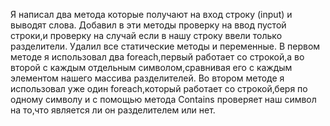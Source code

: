 Я написал два метода которые получают на вход строку (input) и выводят слова.
Добавил в эти методы проверку на ввод пустой строки,и проверку на случай если в нашу строку ввели только разделители.
Удалил все cтатические методы и переменные.
В первом методе я использовал  два foreach,первый работает со строкой,а во второй с каждым отдельным символом,сравнивая его с каждым элементом нашего массива разделителей.
Во втором методе я использовал уже один foreach,который работает со строкой,беря по одному символу и с помощью метода Contains проверяет наш символ на то,что является ли он разделителем или нет.
